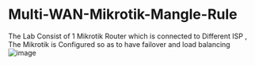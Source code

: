 # Multi-WAN-Mikrotik-Mangle-Rule
The Lab Consist of 1 Mikrotik Router which  is connected to Different ISP , The Mikrotik is Configured so as to have failover and load balancing
![image](https://github.com/user-attachments/assets/10f5bd3d-ff4b-4b61-954a-377d8f54736a)

